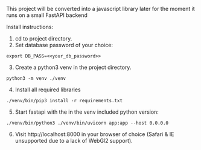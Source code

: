 This project will be converted into a javascript library later for the moment it runs on a small FastAPI backend

Install instructions:

1. cd to project directory.
2. Set database password of your choice:
```
export DB_PASS=<<your_db_password>>
```
3. Create a python3 venv in the project directory.
```
python3 -m venv ./venv
```
4. Install all required libraries
```
./venv/bin/pip3 install -r requirements.txt
```
5. Start fastapi with the in the venv included python version:
```
./venv/bin/python3 ./venv/bin/uvicorn app:app --host 0.0.0.0
```
6. Visit http://localhost:8000 in your browser of choice (Safari & IE unsupported due to a lack of WebGl2 support).
